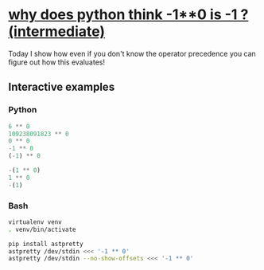 # [why does python think -1\*\*0 is -1 ? (intermediate)](https://youtu.be/T49G4WwmvnA)

Today I show how even if you don't know the operator precedence you can figure out how this evaluates!

## Interactive examples

### Python

```python
6 ** 0
109238091823 ** 0
0 ** 0
-1 ** 0
(-1) ** 0

-(1 ** 0)
1 ** 0
-(1)
```

### Bash

```bash
virtualenv venv
. venv/bin/activate

pip install astpretty
astpretty /dev/stdin <<< '-1 ** 0'
astpretty /dev/stdin --no-show-offsets <<< '-1 ** 0'
```
